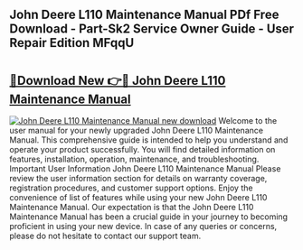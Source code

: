 ## John Deere L110 Maintenance Manual PDf Free Download - Part-Sk2 Service Owner Guide - User Repair Edition MFqqU

# <h2><a href="http://bc8896.oget.top/?id=John+Deere+L110+Maintenance+Manual">🔗Download New 👉🔴 John Deere L110 Maintenance Manual</a></h2>

[![John Deere L110 Maintenance Manual new download](https://i.imgur.com/5g1atiW.png)](http://bc8896.oget.top/?id=John+Deere+L110+Maintenance+Manual)
Welcome to the user manual for your newly upgraded John Deere L110 Maintenance Manual. This comprehensive guide is intended to help you understand and operate your product successfully. You will find detailed information on features, installation, operation, maintenance, and troubleshooting. Important User Information John Deere L110 Maintenance Manual Please review the user information section for details on warranty coverage, registration procedures, and customer support options. Enjoy the convenience of list of features while using your new John Deere L110 Maintenance Manual. Our expectation is that the John Deere L110 Maintenance Manual has been a crucial guide in your journey to becoming proficient in using your new device. In case of any queries or concerns, please do not hesitate to contact our support team.
